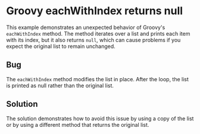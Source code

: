 # Groovy eachWithIndex returns null

This example demonstrates an unexpected behavior of Groovy's `eachWithIndex` method.  The method iterates over a list and prints each item with its index, but it also returns `null`, which can cause problems if you expect the original list to remain unchanged.

## Bug
The `eachWithIndex` method modifies the list in place.  After the loop, the list is printed as null rather than the original list.

## Solution
The solution demonstrates how to avoid this issue by using a copy of the list or by using a different method that returns the original list.
